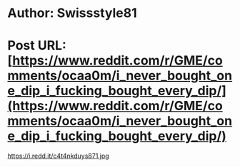 # Author: Swissstyle81
# Post URL: [https://www.reddit.com/r/GME/comments/ocaa0m/i_never_bought_one_dip_i_fucking_bought_every_dip/](https://www.reddit.com/r/GME/comments/ocaa0m/i_never_bought_one_dip_i_fucking_bought_every_dip/)


https://i.redd.it/c4t4nkduys871.jpg